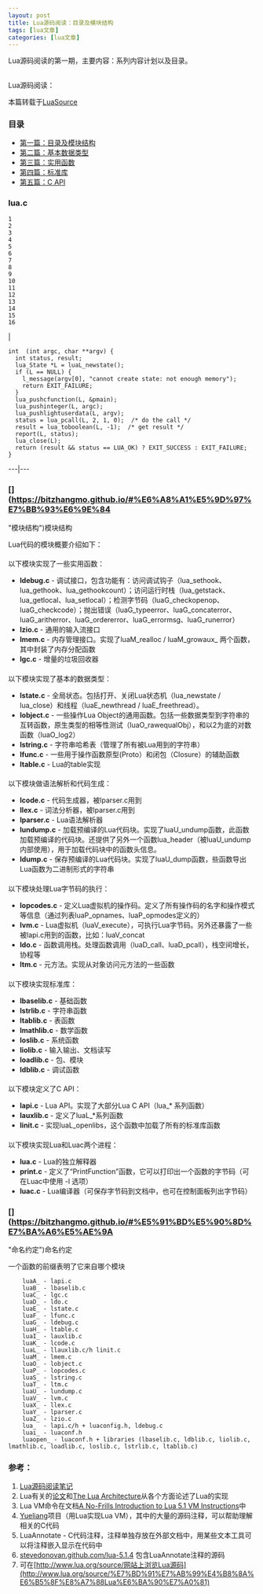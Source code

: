 ```yaml
---
layout: post
title: Lua源码阅读：目录及模块结构 
tags: [lua文章]
categories: [lua文章]
---
```

Lua源码阅读的第一期，主要内容：系列内容计划以及目录。

##
[](https://bitzhangmo.github.io/#Lua%E6%BA%90%E7%A0%81%E9%98%85%E8%AF%BB%EF%BC%9A
"Lua源码阅读：")Lua源码阅读：

本篇转载于[LuaSource](http://lua-users.org/wiki/LuaSource)

### [](https://bitzhangmo.github.io/#%E7%9B%AE%E5%BD%95 "目录")目录

  * [第一篇：目录及模块结构](https://bitzhangmo.github.io/2019/08/05/Lua/Lua%E6%BA%90%E7%A0%81%E9%98%85%E8%AF%BB%EF%BC%9A%E7%9B%AE%E5%BD%95%E5%8F%8A%E6%A8%A1%E5%9D%97%E7%BB%93%E6%9E%84/)
  * [第二篇：基本数据类型](https://bitzhangmo.github.io/2019/08/06/Lua/Lua%E6%BA%90%E7%A0%81%E9%98%85%E8%AF%BB%EF%BC%9A%E5%9F%BA%E6%9C%AC%E6%95%B0%E6%8D%AE%E7%B1%BB%E5%9E%8B/)
  * [第三篇：实用函数](https://bitzhangmo.github.io/2019/08/06/Lua/Lua%E6%BA%90%E7%A0%81%E9%98%85%E8%AF%BB%EF%BC%9A%E5%AE%9E%E7%94%A8%E5%87%BD%E6%95%B0/)
  * [第四篇：标准库](https://bitzhangmo.github.io/2019/08/06/Lua/Lua%E6%BA%90%E7%A0%81%E9%98%85%E8%AF%BB%EF%BC%9A%E6%A0%87%E5%87%86%E5%BA%93/)
  * [第五篇：C API](https://bitzhangmo.github.io/2019/08/06/Lua/Lua%E6%BA%90%E7%A0%81%E9%98%85%E8%AF%BB%EF%BC%9AC-API/)

### [](https://bitzhangmo.github.io/#lua-c "lua.c")lua.c

    
    
    1  
    2  
    3  
    4  
    5  
    6  
    7  
    8  
    9  
    10  
    11  
    12  
    13  
    14  
    15  
    16  
    

|

    
    
    int  (int argc, char **argv) {  
      int status, result;  
      lua_State *L = luaL_newstate();    
      if (L == NULL) {  
        l_message(argv[0], "cannot create state: not enough memory");  
        return EXIT_FAILURE;  
      }  
      lua_pushcfunction(L, &pmain);    
      lua_pushinteger(L, argc);    
      lua_pushlightuserdata(L, argv);   
      status = lua_pcall(L, 2, 1, 0);  /* do the call */  
      result = lua_toboolean(L, -1);  /* get result */  
      report(L, status);  
      lua_close(L);  
      return (result && status == LUA_OK) ? EXIT_SUCCESS : EXIT_FAILURE;  
    }  
      
  
---|---  
  
### [](https://bitzhangmo.github.io/#%E6%A8%A1%E5%9D%97%E7%BB%93%E6%9E%84
"模块结构")模块结构

Lua代码的模块概要介绍如下：

####
[](https://bitzhangmo.github.io/#%E4%BB%A5%E4%B8%8B%E6%A8%A1%E5%9D%97%E5%AE%9E%E7%8E%B0%E4%BA%86%E4%B8%80%E4%BA%9B%E5%AE%9E%E7%94%A8%E5%87%BD%E6%95%B0%EF%BC%9A
"以下模块实现了一些实用函数：")以下模块实现了一些实用函数：

  * **ldebug.c** \- 调试接口，包含功能有：访问调试钩子（lua_sethook、lua_gethook、lua_gethookcount）；访问运行时栈（lua_getstack、lua_getlocal、lua_setlocal）；检测字节码（luaG_checkopenop、luaG_checkcode）；抛出错误（luaG_typeerror、luaG_concaterror、luaG_aritherror、luaG_ordererror、luaG_errormsg、luaG_runerror）
  * **lzio.c** \- 通用的输入流接口
  * **lmem.c** \- 内存管理接口。实现了luaM_realloc / luaM_growaux_ 两个函数，其中封装了内存分配函数
  * **lgc.c** \- 增量的垃圾回收器

####
[](https://bitzhangmo.github.io/#%E4%BB%A5%E4%B8%8B%E6%A8%A1%E5%9D%97%E5%AE%9E%E7%8E%B0%E4%BA%86%E5%9F%BA%E6%9C%AC%E7%9A%84%E6%95%B0%E6%8D%AE%E7%B1%BB%E5%9E%8B%EF%BC%9A
"以下模块实现了基本的数据类型：")以下模块实现了基本的数据类型：

  * **lstate.c** \- 全局状态。包括打开、关闭Lua状态机（lua_newstate / lua_close）和线程（luaE_newthread / luaE_freethread）。
  * **lobject.c** \- 一些操作Lua Object的通用函数。包括一些数据类型到字符串的互转函数，原生类型的相等性测试（luaO_rawequalObj），和以2为底的对数函数（luaO_log2）
  * **lstring.c** \- 字符串哈希表（管理了所有被Lua用到的字符串）
  * **lfunc.c** \- 一些用于操作函数原型(Proto）和闭包（Closure）的辅助函数
  * **ltable.c** \- Lua的table实现

####
[](https://bitzhangmo.github.io/#%E4%BB%A5%E4%B8%8B%E6%A8%A1%E5%9D%97%E5%81%9A%E8%AF%AD%E6%B3%95%E8%A7%A3%E6%9E%90%E5%92%8C%E4%BB%A3%E7%A0%81%E7%94%9F%E6%88%90%EF%BC%9A
"以下模块做语法解析和代码生成：")以下模块做语法解析和代码生成：

  * **lcode.c** \- 代码生成器，被lparser.c用到
  * **llex.c** \- 词法分析器，被lparser.c用到
  * **lparser.c** \- Lua语法解析器
  * **lundump.c** \- 加载预编译的Lua代码块。实现了luaU_undump函数，此函数加载预编译的代码块。还提供了另外一个函数lua_header（被luaU_undump内部使用），用于加载代码块中的函数头信息。
  * **ldump.c** \- 保存预编译的Lua代码块。实现了luaU_dump函数，些函数导出Lua函数为二进制形式的字符串

####
[](https://bitzhangmo.github.io/#%E4%BB%A5%E4%B8%8B%E6%A8%A1%E5%9D%97%E5%A4%84%E7%90%86Lua%E5%AD%97%E8%8A%82%E7%A0%81%E7%9A%84%E6%89%A7%E8%A1%8C%EF%BC%9A
"以下模块处理Lua字节码的执行：")以下模块处理Lua字节码的执行：

  * **lopcodes.c** \- 定义Lua虚拟机的操作码。定义了所有操作码的名字和操作模式等信息（通过列表luaP_opnames、luaP_opmodes定义的）
  * **lvm.c** \- Lua虚拟机（luaV_execute），可执行Lua字节码。另外还暴露了一些被lapi.c用到的函数，比如：luaV_concat
  * **ldo.c** \- 函数调用栈。处理函数调用（luaD_call、luaD_pcall），栈空间增长，协程等
  * **ltm.c** \- 元方法。实现从对象访问元方法的一些函数

####
[](https://bitzhangmo.github.io/#%E4%BB%A5%E4%B8%8B%E6%A8%A1%E5%9D%97%E5%AE%9E%E7%8E%B0%E6%A0%87%E5%87%86%E5%BA%93%EF%BC%9A
"以下模块实现标准库：")以下模块实现标准库：

  * **lbaselib.c** \- 基础函数
  * **lstrlib.c** \- 字符串函数
  * **ltablib.c** \- 表函数
  * **lmathlib.c** \- 数学函数
  * **loslib.c** \- 系统函数
  * **liolib.c** \- 输入输出、文档读写
  * **loadlib.c** \- 包、模块
  * **ldblib.c** \- 调试函数

####
[](https://bitzhangmo.github.io/#%E4%BB%A5%E4%B8%8B%E6%A8%A1%E5%9D%97%E5%AE%9A%E4%B9%89%E4%BA%86C-API%EF%BC%9A
"以下模块定义了C API：")以下模块定义了C API：

  * **lapi.c** \- Lua API。实现了大部分Lua C API（lua_* 系列函数）
  * **lauxlib.c** \- 定义了luaL_*系列函数
  * **linit.c** \- 实现luaL_openlibs，这个函数中加载了所有的标准库函数

####
[](https://bitzhangmo.github.io/#%E4%BB%A5%E4%B8%8B%E6%A8%A1%E5%9D%97%E5%AE%9E%E7%8E%B0Lua%E5%92%8CLuac%E4%B8%A4%E4%B8%AA%E7%A8%8B%E5%BA%8F%EF%BC%9A
"以下模块实现Lua和Luac两个进程：")以下模块实现Lua和Luac两个进程：

  * **lua.c** \- Lua的独立解释器
  * **print.c** \- 定义了“PrintFunction”函数，它可以打印出一个函数的字节码（可在Luac中使用 -l 选项）
  * **luac.c** \- Lua编译器（可保存字节码到文档中，也可在控制面板列出字节码）

### [](https://bitzhangmo.github.io/#%E5%91%BD%E5%90%8D%E7%BA%A6%E5%AE%9A
"命名约定")命名约定

一个函数的前缀表明了它来自哪个模块

    
    
        luaA_ - lapi.c
        luaB_ - lbaselib.c
        luaC_ - lgc.c
        luaD_ - ldo.c
        luaE_ - lstate.c
        luaF_ - lfunc.c
        luaG_ - ldebug.c
        luaH_ - ltable.c
        luaI_ - lauxlib.c
        luaK_ - lcode.c
        luaL_ - llauxlib.c/h linit.c
        luaM_ - lmem.c
        luaO_ - lobject.c
        luaP_ - lopcodes.c
        luaS_ - lstring.c
        luaT_ - ltm.c
        luaU_ - lundump.c
        luaV_ - lvm.c
        luaX_ - llex.c
        luaY_ - lparser.c
        luaZ_ - lzio.c
        lua_  - lapi.c/h + luaconfig.h, ldebug.c
        luai_ - luaconf.h
        luaopen_ - luaconf.h + libraries (lbaselib.c, ldblib.c, liolib.c, lmathlib.c, loadlib.c, loslib.c, lstrlib.c, ltablib.c)
    

### [](https://bitzhangmo.github.io/#%E5%8F%82%E8%80%83%EF%BC%9A "参考：")参考：

  1. [Lua源码阅读笔记](https://github.com/zgpxgame/lua-5.1.5/wiki/)
  2. Lua有关的[论文](http://www.lua.org/docs.html)和[The Lua Architecture](http://pgl.yoyo.org/lua/docs/luaarchitecture.doc)从各个方面论述了Lua的实现
  3. Lua VM命令在文档[A No-Frills Introduction to Lua 5.1 VM Instructions](http://luaforge.net/docman/83/98/ANoFrillsIntroToLua51VMInstructions.pdf)中
  4. [Yueliang](http://luaforge.net/projects/yueliang/)项目（用Lua实现Lua VM），其中的大量的源码注释，可以帮助理解相关的C代码
  5. LuaAnnotate - C代码注释，注释单独存放在外部文档中，用某些文本工具可以将注释嵌入显示在代码中
  6. [stevedonovan.github.com/lua-5.1.4](http://stevedonovan.github.com/lua-5.1.4) 包含LuaAnnotate注释的源码
  7. 可在[http://www.lua.org/source/网站上浏览Lua源码](http://www.lua.org/source/%E7%BD%91%E7%AB%99%E4%B8%8A%E6%B5%8F%E8%A7%88Lua%E6%BA%90%E7%A0%81)